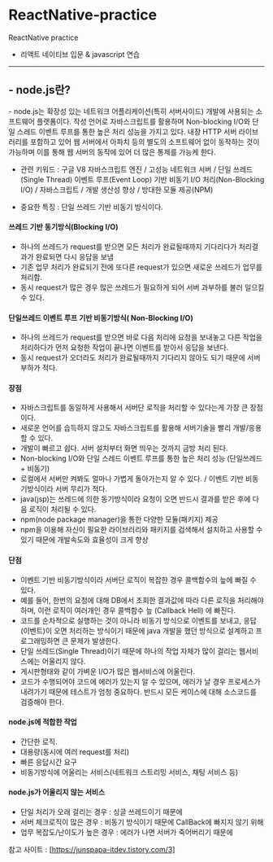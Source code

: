 # ReactNative-practice
ReactNative practice

- 리액트 네이티브 입문 & javascript 연습

---

 <h2> - node.js란? </h2>
- node.js는 확장성 있는 네트워크 어플리케이션(특히 서버사이드) 개발에 사용되는 소프트웨어 플랫폼이다. 작성 언어로 자바스크립트를 활용하며 Non-blocking I/O와 단일 스레드 이벤트 루프를 통한 높은 처리 성능을 가지고 있다. 내장 HTTP 서버 라이브러리를 포함하고 있어 웹 서버에서 아파치 등의 별도의 소프트웨어 없이 동작하는 것이 가능하며 이를 통해 웹 서버의 동작에 있어 더 많은 통제를 가능케 한다.

- 관련 키워드 :
구글 V8 자바스크립트 엔진 / 고성능 네트워크 서버 / 단일 쓰레드(Single Thread) 이벤트 루프(Event Loop) 기반
비동기 I/O 처리(Non-Blocking I/O) / 자바스크립트 / 개발 생산성 향상 / 방대한 모듈 제공(NPM)

- 중요한 특징 : 단일 쓰레드 기반 비동기 방식이다. 

<h4> 쓰레드 기반 동기방식(Blocking I/O) </h4>

- 하나의 쓰레드가 request를 받으면 모든 처리가 완료될때까지 기다리다가 처리결과가 완료되면 다시 응답을 보냄
- 기존 업무 처리가 완료되기 전에 또다른 request가 있으면 새로운 쓰레드가 업무를 처리함.
- 동시 request가 많은 경우 많은 쓰레드가 필요하게 되어 서버 과부하를 불러 일으킬 수 있다.

<h4> 단일쓰레드 이벤트 루프 기반 비동기방식( Non-Blocking I/O) </h4>

- 하나의 쓰레드가 request를 받으면 바로 다음 처리에 요청을 보내놓고 다른 작업을 처리하다가 먼저 요청한 작업이 끝나면 이벤트를 받아서 응답을 보낸다.
- 동시 request가 오더라도 처리가 완료될때까지 기다리지 않아도 되기 때문에 서버 부하가 적다.

<h4> 장점 </h4>

- 자바스크립트를 동일하게 사용해서 서버단 로직을 처리할 수 있다는게 가장 큰 장점이다. 
- 새로운 언어를 습득하지 않고도 자바스크립트를 활용해 서버기술을 빨리 개발/응용할 수 있다.
- 개발이 빠르고 쉽다. 서버 설치부터 화면 띄우는 것까지 금방 처리 된다.
- Non-blocking I/O와 단일 스레드 이벤트 루프를 통한 높은 처리 성능 (단일쓰레드 + 비동기)
- 로컬에서 서버만 켜봐도 얼마나 가볍게 돌아가는지 알 수 있다. / 이벤트 기반 비동기방식이라 서버 무리가 적다.
- java(jsp)는 쓰레드에 의한 동기방식이라 요청이 오면 반드시 결과를 받은 후에 다음 로직이 처리될 수 있다.
- npm(node package manager)을 통한 다양한 모듈(패키지) 제공
- npm을 이용해 자신이 필요한 라이브러리와 패키지를 검색해서 설치하고 사용할 수 있기 때문에 개발속도와 효율성이 크게 향상
 

<h4> 단점 </h4>

- 이벤트 기반 비동기방식이라 서버단 로직이 복잡한 경우 콜백함수의 늪에 빠질 수 있다.
- 예를 들어, 한번의 요청에 대해 DB에서 조회한 결과값에 따라 다른 로직을 처리해야 하며, 이런 로직이 여러개인 경우 콜백함수 늪 (Callback Hell) 에 빠진다.
- 코드를 순차적으로 실행하는 것이 아니라 비동기 방식으로 이벤트를 보내고, 응답(이벤트)이 오면 처리하는 방식이기 때문에 java 개발을 했던 방식으로 설계하고 프로그래밍하면 큰 문제가 발생한다. 
- 단일 쓰레드(Single Thread)이기 때문에 하나의 작업 자체가 많이 걸리는 웹서비스에는 어울리지 않다. 
- 게시판형태와 같이 가벼운 I/O가 많은 웹서비스에 어울린다. 
- 코드가 수행되어야 코드에 에러가 있는지 알 수 있으며, 에러가 날 경우 프로세스가 내려가기 때문에 테스트가 엄청 중요하다. 반드시 모든 케이스에 대해 소스코드를 검증해야 한다.

<h4> node.js에 적합한 작업 </h4>

 - 간단한 로직.
 - 대용량(동시에 여러 request를 처리)
 - 빠른 응답시간 요구
 - 비동기방식에 어울리는 서비스(네트워크 스트리밍 서비스, 채팅 서비스 등)

<h4> node.js가 어울리지 않는 서비스 </h4>

 - 단일 처리가 오래 걸리는 경우 : 싱글 쓰레드이기 때문에 
 - 서버 체크로직이 많은 경우 : 비동기 방식이기 때문에 CallBack에 빠지지 않기 위해 
 - 업무 복잡도/난이도가 높은 경우 : 에러가 나면 서버가 죽어버리기 때문에

참고 사이트 : [https://junspapa-itdev.tistory.com/3]
